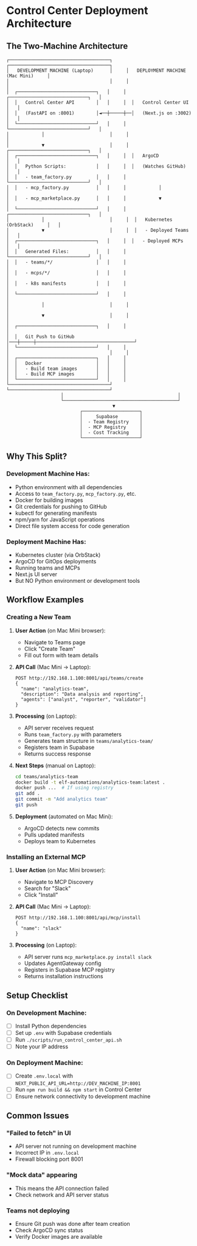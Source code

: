 # Control Center Deployment Architecture

## The Two-Machine Architecture

```
┌─────────────────────────────────────┐     ┌─────────────────────────────────────┐
│   DEVELOPMENT MACHINE (Laptop)      │     │   DEPLOYMENT MACHINE (Mac Mini)     │
│                                     │     │                                     │
│  ┌─────────────────────────────┐   │     │  ┌─────────────────────────────┐   │
│  │   Control Center API        │   │     │  │   Control Center UI         │   │
│  │   (FastAPI on :8001)        │◄──┼─────┼──│   (Next.js on :3002)       │   │
│  └─────────────────────────────┘   │     │  └─────────────────────────────┘   │
│            │                        │     │                                     │
│            ▼                        │     │  ┌─────────────────────────────┐   │
│  ┌─────────────────────────────┐   │     │  │   ArgoCD                    │   │
│  │   Python Scripts:           │   │     │  │   (Watches GitHub)          │   │
│  │   - team_factory.py         │   │     │  └─────────────────────────────┘   │
│  │   - mcp_factory.py          │   │     │            │                        │
│  │   - mcp_marketplace.py      │   │     │            ▼                        │
│  └─────────────────────────────┘   │     │  ┌─────────────────────────────┐   │
│            │                        │     │  │   Kubernetes (OrbStack)     │   │
│            ▼                        │     │  │   - Deployed Teams          │   │
│  ┌─────────────────────────────┐   │     │  │   - Deployed MCPs           │   │
│  │   Generated Files:          │   │     │  └─────────────────────────────┘   │
│  │   - teams/*/                │   │     │                                     │
│  │   - mcps/*/                 │   │     │                                     │
│  │   - k8s manifests           │   │     │                                     │
│  └─────────────────────────────┘   │     │                                     │
│            │                        │     │                                     │
│            ▼                        │     │                                     │
│  ┌─────────────────────────────┐   │     │                                     │
│  │   Git Push to GitHub        │───┼─────┼────────────────────────────────────┘
│  └─────────────────────────────┘   │     │
│                                     │     │
│  ┌─────────────────────────────┐   │     │
│  │   Docker                    │   │     │
│  │   - Build team images       │   │     │
│  │   - Build MCP images        │   │     │
│  └─────────────────────────────┘   │     │
└─────────────────────────────────────┘     └─────────────────────────────────────┘
                    │                                          │
                    └──────────────────────────────────────────┘
                                       ▼
                           ┌─────────────────────┐
                           │     Supabase        │
                           │  - Team Registry    │
                           │  - MCP Registry     │
                           │  - Cost Tracking    │
                           └─────────────────────┘
```

## Why This Split?

### Development Machine Has:
- Python environment with all dependencies
- Access to `team_factory.py`, `mcp_factory.py`, etc.
- Docker for building images
- Git credentials for pushing to GitHub
- kubectl for generating manifests
- npm/yarn for JavaScript operations
- Direct file system access for code generation

### Deployment Machine Has:
- Kubernetes cluster (via OrbStack)
- ArgoCD for GitOps deployments
- Running teams and MCPs
- Next.js UI server
- But NO Python environment or development tools

## Workflow Examples

### Creating a New Team

1. **User Action** (on Mac Mini browser):
   - Navigate to Teams page
   - Click "Create Team"
   - Fill out form with team details

2. **API Call** (Mac Mini → Laptop):
   ```
   POST http://192.168.1.100:8001/api/teams/create
   {
     "name": "analytics-team",
     "description": "Data analysis and reporting",
     "agents": ["analyst", "reporter", "validator"]
   }
   ```

3. **Processing** (on Laptop):
   - API server receives request
   - Runs `team_factory.py` with parameters
   - Generates team structure in `teams/analytics-team/`
   - Registers team in Supabase
   - Returns success response

4. **Next Steps** (manual on Laptop):
   ```bash
   cd teams/analytics-team
   docker build -t elf-automations/analytics-team:latest .
   docker push ...  # If using registry
   git add .
   git commit -m "Add analytics team"
   git push
   ```

5. **Deployment** (automated on Mac Mini):
   - ArgoCD detects new commits
   - Pulls updated manifests
   - Deploys team to Kubernetes

### Installing an External MCP

1. **User Action** (on Mac Mini browser):
   - Navigate to MCP Discovery
   - Search for "Slack"
   - Click "Install"

2. **API Call** (Mac Mini → Laptop):
   ```
   POST http://192.168.1.100:8001/api/mcp/install
   {
     "name": "slack"
   }
   ```

3. **Processing** (on Laptop):
   - API server runs `mcp_marketplace.py install slack`
   - Updates AgentGateway config
   - Registers in Supabase MCP registry
   - Returns installation instructions

## Setup Checklist

### On Development Machine:
- [ ] Install Python dependencies
- [ ] Set up `.env` with Supabase credentials
- [ ] Run `./scripts/run_control_center_api.sh`
- [ ] Note your IP address

### On Deployment Machine:
- [ ] Create `.env.local` with `NEXT_PUBLIC_API_URL=http://DEV_MACHINE_IP:8001`
- [ ] Run `npm run build && npm start` in Control Center
- [ ] Ensure network connectivity to development machine

## Common Issues

### "Failed to fetch" in UI
- API server not running on development machine
- Incorrect IP in `.env.local`
- Firewall blocking port 8001

### "Mock data" appearing
- This means the API connection failed
- Check network and API server status

### Teams not deploying
- Ensure Git push was done after team creation
- Check ArgoCD sync status
- Verify Docker images are available
